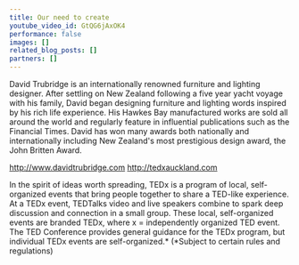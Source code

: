 ```yaml
---
title: Our need to create
youtube_video_id: GtQG6jAxOK4
performance: false
images: []
related_blog_posts: []
partners: []
---
```


David Trubridge is an internationally renowned furniture and lighting designer. After settling on New Zealand following a five year yacht voyage with his family, David began designing furniture and lighting words inspired by his rich life experience. His Hawkes Bay manufactured works are sold all around the world and regularly feature in influential publications such as the Financial Times. David has won many awards both nationally and internationally including New Zealand's most prestigious design award, the John Britten Award.

http://www.davidtrubridge.com
http://tedxauckland.com

In the spirit of ideas worth spreading, TEDx is a program of local, self-organized events that bring people together to share a TED-like experience. At a TEDx event, TEDTalks video and live speakers combine to spark deep discussion and connection in a small group. These local, self-organized events are branded TEDx, where x = independently organized TED event. The TED Conference provides general guidance for the TEDx program, but individual TEDx events are self-organized.* (*Subject to certain rules and regulations)
